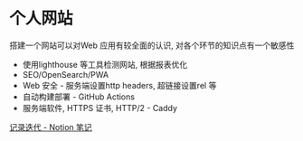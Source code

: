 # 个人网站
搭建一个网站可以对Web 应用有较全面的认识, 对各个环节的知识点有一个敏感性
- 使用lighthouse 等工具检测网站, 根据报表优化
- SEO/OpenSearch/PWA
- Web 安全 - 服务端设置http headers, 超链接设置rel 等
- 自动构建部署 - GitHub Actions
- 服务端软件, HTTPS 证书, HTTP/2 - Caddy

[记录迭代 - Notion 笔记](https://www.notion.so/0aec95e3cc834e48ae1d2022116581e9)
